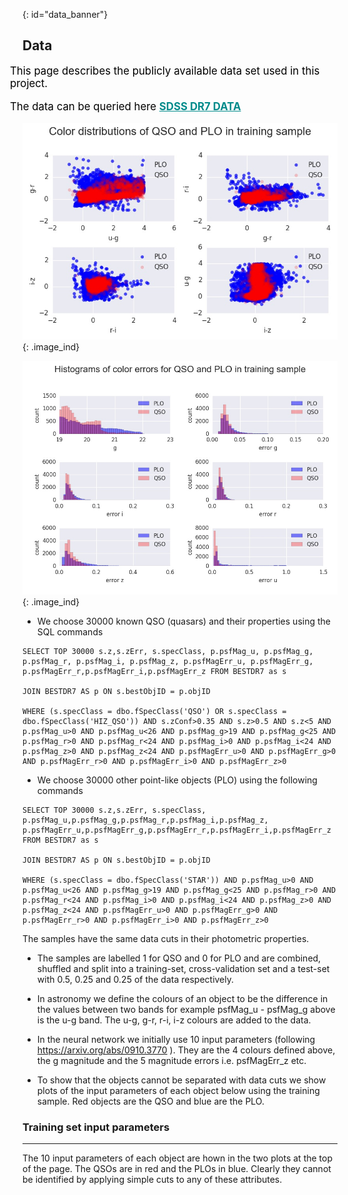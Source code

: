 

{: id="data_banner"}
## Data

<p style="font-size:larger;color:black;margin-left: -20px;">This page describes the publicly available data set used in this project.</p>

<p style="font-size:larger;color:black;margin-left: -20px;">The data can be queried here <a href="http://skyserver.sdss.org/dr7/en/tools/search/sql.asp" style="color:DarkCyan;font-weight:bold;">SDSS DR7 DATA</a> </p>

![alt-text-1](/images/col_col.jpg "colours"){: .image_ind}

![alt-text-2](/images/hist_cats.jpg "colour errors"){: .image_ind}

+ We choose 30000 known QSO (quasars) and their properties using the SQL commands

```
SELECT TOP 30000 s.z,s.zErr, s.specClass, p.psfMag_u, p.psfMag_g, p.psfMag_r, p.psfMag_i, p.psfMag_z, p.psfMagErr_u, p.psfMagErr_g, p.psfMagErr_r,p.psfMagErr_i,p.psfMagErr_z FROM BESTDR7 as s

JOIN BESTDR7 AS p ON s.bestObjID = p.objID

WHERE (s.specClass = dbo.fSpecClass('QSO') OR s.specClass = dbo.fSpecClass('HIZ_QSO')) AND s.zConf>0.35 AND s.z>0.5 AND s.z<5 AND p.psfMag_u>0 AND p.psfMag_u<26 AND p.psfMag_g>19 AND p.psfMag_g<25 AND p.psfMag_r>0 AND p.psfMag_r<24 AND p.psfMag_i>0 AND p.psfMag_i<24 AND p.psfMag_z>0 AND p.psfMag_z<24 AND p.psfMagErr_u>0 AND p.psfMagErr_g>0 AND p.psfMagErr_r>0 AND p.psfMagErr_i>0 AND p.psfMagErr_z>0

```

+ We choose 30000 other point-like objects (PLO) using the following commands


```
SELECT TOP 30000 s.z,s.zErr, s.specClass, p.psfMag_u,p.psfMag_g,p.psfMag_r,p.psfMag_i,p.psfMag_z, p.psfMagErr_u,p.psfMagErr_g,p.psfMagErr_r,p.psfMagErr_i,p.psfMagErr_z FROM BESTDR7 as s

JOIN BESTDR7 AS p ON s.bestObjID = p.objID

WHERE (s.specClass = dbo.fSpecClass('STAR')) AND p.psfMag_u>0 AND p.psfMag_u<26 AND p.psfMag_g>19 AND p.psfMag_g<25 AND p.psfMag_r>0 AND p.psfMag_r<24 AND p.psfMag_i>0 AND p.psfMag_i<24 AND p.psfMag_z>0 AND p.psfMag_z<24 AND p.psfMagErr_u>0 AND p.psfMagErr_g>0 AND p.psfMagErr_r>0 AND p.psfMagErr_i>0 AND p.psfMagErr_z>0 

```

The samples have the same data cuts in their photometric properties. 

  + The samples are labelled 1 for QSO and 0 for PLO and are combined, shuffled and split into a training-set, cross-validation set and a test-set with 0.5, 0.25 and 0.25 of the data respectively.

  + In astronomy we define the colours of an object to be the difference in the values between two bands for example 
psfMag_u - psfMag_g above is the u-g band. The u-g, g-r, r-i, i-z colours are added to the data.

  + In the neural network we initially use 10 input parameters (following https://arxiv.org/abs/0910.3770 ). They are the 4 colours defined above, the g magnitude and the 5 magnitude errors i.e. psfMagErr_z etc.

  + To show that the objects cannot be separated with data cuts we show plots of the input parameters of each object below using the training sample. Red objects are the QSO and blue are the PLO. 

### Training set input parameters
***
The 10 input parameters of each object are hown in the two plots at the top of the page. The QSOs are in red and the PLOs in blue. Clearly they cannot be identified by applying simple cuts to any of these attributes.



